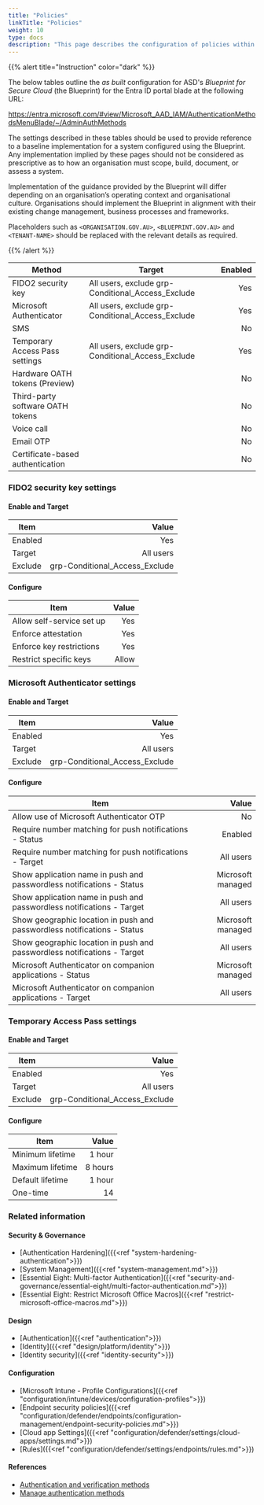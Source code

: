 ```yaml
---
title: "Policies"
linkTitle: "Policies"
weight: 10
type: docs
description: "This page describes the configuration of policies within Microsoft Entra ID associated with systems built according to the guidance provided by ASD's Blueprint for Secure Cloud."
---
```


{{% alert title="Instruction" color="dark" %}}
 
The below tables outline the *as built* configuration for ASD's *Blueprint for Secure Cloud* (the Blueprint) for the Entra ID portal blade at the following URL:

https://entra.microsoft.com/#view/Microsoft_AAD_IAM/AuthenticationMethodsMenuBlade/~/AdminAuthMethods
 
The settings described in these tables should be used to provide reference to a baseline implementation for a system configured using the Blueprint. Any implementation implied by these pages should not be considered as prescriptive as to how an organisation must scope, build, document, or assess a system.

Implementation of the guidance provided by the Blueprint will differ depending on an organisation’s operating context and organisational culture. Organisations should implement the Blueprint in alignment with their existing change management, business processes and frameworks.

Placeholders such as `<ORGANISATION.GOV.AU>`, `<BLUEPRINT.GOV.AU>` and `<TENANT-NAME>` should be replaced with the relevant details as required.
 
{{% /alert %}}

| Method                           | Target                                            | Enabled |
| -------------------------------- | ------------------------------------------------- | ------: |
| FIDO2 security key               | All users, exclude grp-Conditional_Access_Exclude |     Yes |
| Microsoft Authenticator          | All users, exclude grp-Conditional_Access_Exclude |     Yes |
| SMS                              |                                                   |      No |
| Temporary Access Pass settings   | All users, exclude grp-Conditional_Access_Exclude |     Yes |
| Hardware OATH tokens (Preview)   |                                                   |      No |
| Third-party software OATH tokens |                                                   |      No |
| Voice call                       |                                                   |      No |
| Email OTP                        |                                                   |      No |
| Certificate-based authentication |                                                   |      No |

### FIDO2 security key settings

#### Enable and Target

| Item    |                          Value |
| ------- | -----------------------------: |
| Enabled |                            Yes |
| Target  |                      All users |
| Exclude | grp-Conditional_Access_Exclude |

#### Configure

| Item                      | Value |
| ------------------------- | ----: |
| Allow self-service set up |   Yes |
| Enforce attestation       |   Yes |
| Enforce key restrictions  |   Yes |
| Restrict specific keys    | Allow |

### Microsoft Authenticator settings

#### Enable and Target

| Item    |                          Value |
| ------- | -----------------------------: |
| Enabled |                            Yes |
| Target  |                      All users |
| Exclude | grp-Conditional_Access_Exclude |

#### Configure

| Item                                                                     |             Value |
| ------------------------------------------------------------------------ | ----------------: |
| Allow use of Microsoft Authenticator OTP                                 |                No |
| Require number matching for push notifications - Status                  |           Enabled |
| Require number matching for push notifications - Target                  |         All users |
| Show application name in push and passwordless notifications - Status    | Microsoft managed |
| Show application name in push and passwordless notifications - Target    |         All users |
| Show geographic location in push and passwordless notifications - Status | Microsoft managed |
| Show geographic location in push and passwordless notifications - Target |         All users |
| Microsoft Authenticator on companion applications - Status               | Microsoft managed |
| Microsoft Authenticator on companion applications - Target               |         All users |

### Temporary Access Pass settings

#### Enable and Target

| Item    |                          Value |
| ------- | -----------------------------: |
| Enabled |                            Yes |
| Target  |                      All users |
| Exclude | grp-Conditional_Access_Exclude |

#### Configure

| Item             |   Value |
| ---------------- | ------: |
| Minimum lifetime |  1 hour |
| Maximum lifetime | 8 hours |
| Default lifetime |  1 hour |
| One-time         |      14 |


### Related information

#### Security & Governance

* [Authentication Hardening]({{<ref "system-hardening-authentication">}})
* [System Management]({{<ref "system-management.md">}})
* [Essential Eight: Multi-factor Authentication]({{<ref "security-and-governance/essential-eight/multi-factor-authentication.md">}})
* [Essential Eight: Restrict Microsoft Office Macros]({{<ref "restrict-microsoft-office-macros.md">}})

#### Design

* [Authentication]({{<ref "authentication">}})
* [Identity]({{<ref "design/platform/identity">}})
* [Identity security]({{<ref "identity-security">}})

#### Configuration

* [Microsoft Intune - Profile Configurations]({{<ref "configuration/intune/devices/configuration-profiles">}})
* [Endpoint security policies]({{<ref "configuration/defender/endpoints/configuration-management/endpoint-security-policies.md">}})
* [Cloud app Settings]({{<ref "configuration/defender/settings/cloud-apps/settings.md">}})
* [Rules]({{<ref "configuration/defender/settings/endpoints/rules.md">}})

#### References

* [Authentication and verification methods](https://learn.microsoft.com/entra/identity/authentication/concept-authentication-methods)
* [Manage authentication methods](https://learn.microsoft.com/entra/identity/authentication/concept-authentication-methods-manage)